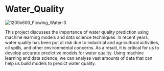 # Water_Quality

![1200x600_Flowing_Water-3](https://github.com/MARWA556/AI_Water_Quality_Project/assets/122134957/0dc88786-d7e5-4893-aa16-af83e4d719f7)

This project discusses the importance of water quality prediction using machine learning models and data science techniques. In recent years, water quality has been put at risk due to industrial and agricultural activities, oil spills, and other environmental concerns. 
As a result, it is critical for us to develop accurate predictive models for water quality. Using machine learning and data science, we can analyse vast amounts of data that can help us build models to predict water quality.


